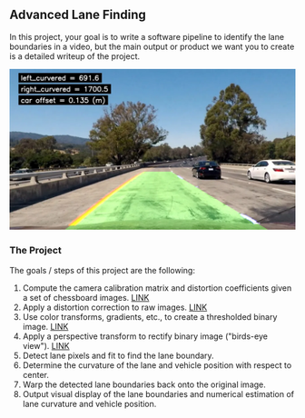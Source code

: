 ## Advanced Lane Finding

In this project, your goal is to write a software pipeline to identify the lane boundaries in a video, but the main output or product we want you to create is a detailed writeup of the project.

![sobelxy](output_images/text_image_output.webp)

### The Project

The goals / steps of this project are the following:

1. Compute the camera calibration matrix and distortion coefficients given a set of chessboard images. [LINK](docs/Calibration.md)
2. Apply a distortion correction to raw images. [LINK](docs/Calibration.md)
3. Use color transforms, gradients, etc., to create a thresholded binary image. [LINK](docs/BinaryThresholding.md)
4. Apply a perspective transform to rectify binary image ("birds-eye view"). [LINK](docs/PerspectiveTransform.md)
5. Detect lane pixels and fit to find the lane boundary.
6. Determine the curvature of the lane and vehicle position with respect to center.
7. Warp the detected lane boundaries back onto the original image.
8. Output visual display of the lane boundaries and numerical estimation of lane curvature and vehicle position.

